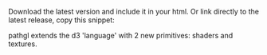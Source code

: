 Download the latest version and include it in your html.
Or link directly to the latest release, copy this snippet:
<script src="http://adnanwahab.com/pathgl/dist/pathgl.min.js"></script>

<script>
d3.select('canvas').call(pathgl)
.append('circle')
.attr('r', 100)
.attr('cx', 50)
.attr('cy', 50)
</script>

pathgl extends the d3 'language' with 2 new primitives: shaders and textures.
